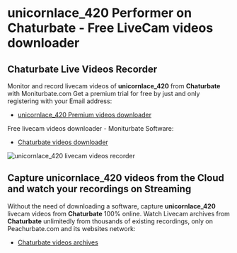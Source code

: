 # unicornlace_420 Performer on Chaturbate - Free LiveCam videos downloader

## Chaturbate Live Videos Recorder

Monitor and record livecam videos of **unicornlace_420** from **Chaturbate** with Moniturbate.com
Get a premium trial for free by just and only registering with your Email address:
* [unicornlace_420 Premium videos downloader](https://moniturbate.com/request-demo-licence-key.html)

Free livecam videos downloader - Moniturbate Software:
* [Chaturbate videos downloader](https://moniturbate.com/moniturbate-download-software.html)

![unicornlace_420 livecam videos recorder](https://peachurnet.com/templates/moniturbate-software.png)


## Capture unicornlace_420 videos from the Cloud and watch your recordings on Streaming

Without the need of downloading a software, capture **unicornlace_420** livecam videos from **Chaturbate** 100% online.
Watch Livecam archives from **Chaturbate** unlimitedly from thousands of existing recordings, only on Peachurbate.com and its websites network:
* [Chaturbate videos archives](https://peachurnet.com/)